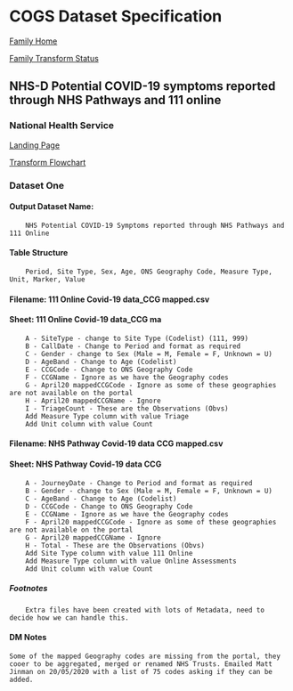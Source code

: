 # COGS Dataset Specification

[Family Home](https://gss-cogs.github.io/family-covid-19-AIRTABLE/datasets/specmenu.html)

[Family Transform Status](https://gss-cogs.github.io/family-covid-19-AIRTABLE/datasets/index.html)

## NHS-D Potential COVID-19 symptoms reported through NHS Pathways and 111 online 

### National Health Service

[Landing Page](https://digital.nhs.uk/data-and-information/publications/statistical/mi-potential-covid-19-symptoms-reported-through-nhs-pathways-and-111-online)

[Transform Flowchart](https://gss-cogs.github.io/family-covid-19-AIRTABLE/datasets/specflowcharts.html?nhs-d-potential-covid-19-symptoms-reported-through-nhs-pathways-and-111-online/flowchart.ttl)

### Dataset One

#### Output Dataset Name:

		NHS Potential COVID-19 Symptoms reported through NHS Pathways and 111 Online

#### Table Structure

		Period, Site Type, Sex, Age, ONS Geography Code, Measure Type, Unit, Marker, Value

#### Filename: 111 Online Covid-19 data_CCG mapped.csv

#### Sheet: 111 Online Covid-19 data_CCG ma

		A - SiteType - change to Site Type (Codelist) (111, 999)
		B - CallDate - Change to Period and format as required
		C - Gender - change to Sex (Male = M, Female = F, Unknown = U)
		D - AgeBand - Change to Age (Codelist)
		E - CCGCode - Change to ONS Geography Code
		F - CCGName - Ignore as we have the Geography codes
		G - April20 mappedCCGCode - Ignore as some of these geographies are not available on the portal
		H - April20 mappedCCGName - Ignore 
		I - TriageCount - These are the Observations (Obvs)
		Add Measure Type column with value Triage
		Add Unit column with value Count 

#### Filename: NHS Pathway Covid-19 data CCG mapped.csv

#### Sheet: NHS Pathway Covid-19 data CCG

		A - JourneyDate - Change to Period and format as required
		B - Gender - change to Sex (Male = M, Female = F, Unknown = U)
		C - AgeBand - Change to Age (Codelist)
		D - CCGCode - Change to ONS Geography Code 
		E - CCGName - Ignore as we have the Geography codes
		F - April20 mappedCCGCode - Ignore as some of these geographies are not available on the portal
		G - April20 mappedCCGName - Ignore 
		H - Total - These are the Observations (Obvs)
		Add Site Type column with value 111 Online
		Add Measure Type column with value Online Assessments
		Add Unit column with value Count 

##### Footnotes

		
		Extra files have been created with lots of Metadata, need to decide how we can handle this.

#### DM Notes

	Some of the mapped Geography codes are missing from the portal, they cooer to be aggregated, merged or renamed NHS Trusts. Emailed Matt Jinman on 20/05/2020 with a list of 75 codes asking if they can be added.